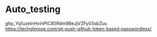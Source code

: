# Auto_testing
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
https://techglimpse.com/git-push-github-token-based-passwordless/

